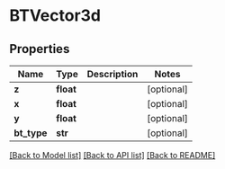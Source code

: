 # BTVector3d

## Properties
Name | Type | Description | Notes
------------ | ------------- | ------------- | -------------
**z** | **float** |  | [optional] 
**x** | **float** |  | [optional] 
**y** | **float** |  | [optional] 
**bt_type** | **str** |  | [optional] 

[[Back to Model list]](../README.md#documentation-for-models) [[Back to API list]](../README.md#documentation-for-api-endpoints) [[Back to README]](../README.md)


